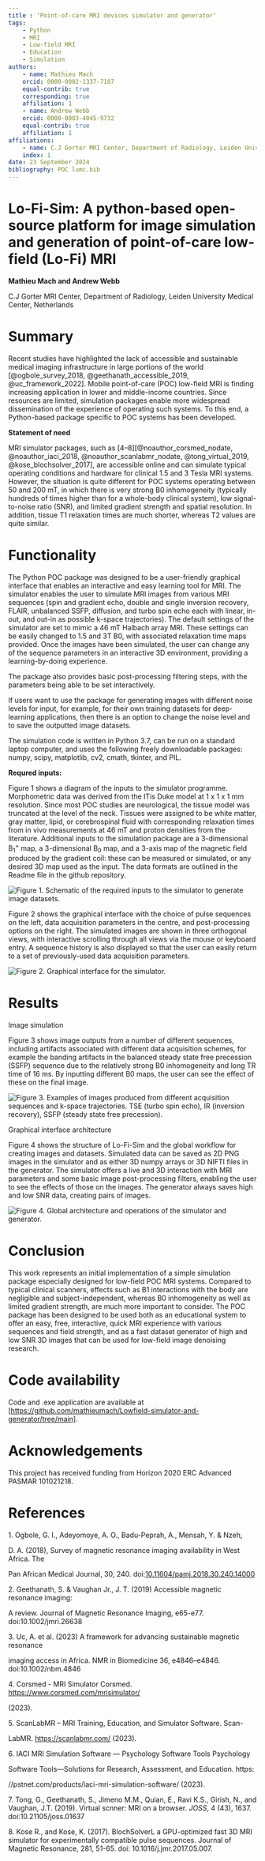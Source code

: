 ```yaml
--- 
title : ‘Point-of-care MRI devices simulator and generator’
tags:
	- Python
	- MRI
	- Low-field MRI
	- Education
	- Simulation
authors:
	- name: Mathieu Mach
	orcid: 0000-0002-1337-7187
	equal-contrib: true
	corresponding: true
	affiliation: 1
	- name: Andrew Webb
	orcid: 0000-0003-4045-9732
	equal-contrib: true
	affiliation: 1
affiliations:
	- name: C.J Gorter MRI Center, Department of Radiology, Leiden University Medical Center, Netherlands
	index: 1
date: 23 September 2024
bibliography: POC lumc.bib
---
```


# Lo-Fi-Sim: A python-based open-source platform for image simulation and generation of point-of-care low-field (Lo-Fi) MRI

**Mathieu Mach and Andrew Webb**

C.J Gorter MRI Center, Department of Radiology, Leiden University Medical Center, Netherlands

# Summary

Recent studies have highlighted the lack of accessible and sustainable medical imaging infrastructure in large portions of the world [@ogbole_survey_2018, @geethanath_accessible_2019, @uc_framework_2022]. Mobile point-of-care (POC) low-field MRI is finding increasing application in lower and middle-income countries. Since resources are limited, simulation packages enable more widespread dissemination of the experience of operating such systems. To this end, a Python-based package specific to POC systems has been developed.

**Statement of need**

MRI simulator packages, such as [4–8][@noauthor_corsmed_nodate, @noauthor_iaci_2018, @noauthor_scanlabmr_nodate, @tong_virtual_2019, @kose_blochsolver_2017], are accessible online and can simulate typical operating conditions and hardware for clinical 1.5 and 3 Tesla MRI systems. However, the situation is quite different for POC systems operating between 50 and 200 mT, in which there is very strong B0 inhomogeneity (typically hundreds of times higher than for a whole-body clinical system), low signal-to-noise ratio (SNR), and limited gradient strength and spatial resolution. In addition, tissue T1 relaxation times are much shorter, whereas T2 values are quite similar.

# Functionality

The Python POC package was designed to be a user-friendly graphical interface that enables an interactive and easy learning tool for MRI. The simulator enables the user to simulate MRI images from various MRI sequences (spin and gradient echo, double and single inversion recovery, FLAIR, unbalanced SSFP, diffusion, and turbo spin echo each with linear, in-out, and out-in as possible k-space trajectories). The default settings of the simulator are set to mimic a 46 mT Halbach array MRI. These settings can be easily changed to 1.5 and 3T B0, with associated relaxation time maps provided. Once the images have been simulated, the user can change any of the sequence parameters in an interactive 3D environment, providing a learning-by-doing experience.

The package also provides basic post-processing filtering steps, with the parameters being able to be set interactively.

If users want to use the package for generating images with different noise levels for input, for example, for their own training datasets for deep-learning applications, then there is an option to change the noise level and to save the outputted image datasets.

The simulation code is written in Python 3.7, can be run on a standard laptop computer, and uses the following freely downloadable packages: numpy, scipy, matplotlib, cv2, cmath, tkinter, and PIL.

**Requred inputs:**

Figure 1 shows a diagram of the inputs to the simulator programme. Morphometric data was derived from the ITis Duke model at 1 x 1 x 1 mm resolution. Since most POC studies are neurological, the tissue model was truncated at the level of the neck. Tissues were assigned to be white matter, gray matter, lipid, or cerebrospinal fluid with corresponding relaxation times from in vivo measurements at 46 mT and proton densities from the literature. Additional inputs to the simulation package are a 3-dimensional B<sub>1</sub><sup>+</sup> map, a 3-dimensional B<sub>0</sub> map, and a 3-axis map of the magnetic field produced by the gradient coil: these can be measured or simulated, or any desired 3D map used as the input. The data formats are outlined in the Readme file in the github repository.


![Figure 1. Schematic of the required inputs to the simulator to generate image datasets.](Fig1.jpg)

Figure 2 shows the graphical interface with the choice of pulse sequences on the left, data acquisition parameters in the centre, and post-processing options on the right. The simulated images are shown in three orthogonal views, with interactive scrolling through all views via the mouse or keyboard entry. A sequence history is also displayed so that the user can easily return to a set of previously-used data acquisition parameters.

![Figure 2. Graphical interface for the simulator.](Fig2.jpg)

# Results

Image simulation

Figure 3 shows image outputs from a number of different sequences, including artifacts associated with different data acquisition schemes, for example the banding artifacts in the balanced steady state free precession (SSFP) sequence due to the relatively strong B0 inhomogeneity and long TR time of 16 ms. By inputting different B0 maps, the user can see the effect of these on the final image.

![Figure 3. Examples of images produced from different acquisition sequences and k-space trajectories. TSE (turbo spin echo), IR (inversion recovery), SSFP (steady state free precession).](Fig3.jpg)

Graphical interface architecture

Figure 4 shows the structure of Lo-Fi-Sim and the global workflow for creating images and datasets. Simulated data can be saved as 2D PNG images in the simulator and as either 3D numpy arrays or 3D NIFTI files in the generator. The simulator offers a live and 3D interaction with MRI parameters and some basic image post-processing filters, enabling the user to see the effects of those on the images. The generator always saves high and low SNR data, creating pairs of images.

![Figure 4. Global architecture and operations of the simulator and generator.](Fig4.jpg)

# Conclusion

This work represents an initial implementation of a simple simulation package especially designed for low-field POC MRI systems. Compared to typical clinical scanners, effects such as B1 interactions with the body are negligible and subject-independent, whereas B0 inhomogeneity as well as limited gradient strength, are much more important to consider. The POC package has been designed to be used both as an educational system to offer an easy, free, interactive, quick MRI experience with various sequences and field strength, and as a fast dataset generator of high and low SNR 3D images that can be used for low-field image denoising research.

# Code availability

Code and .exe application are available at [https://github.com/mathieumach/Lowfield-simulator-and-generator/tree/main].

# Acknowledgements

This project has received funding from Horizon 2020 ERC Advanced PASMAR 101021218.

# References

1\. Ogbole, G. I., Adeyomoye, A. O., Badu-Peprah, A., Mensah, Y. & Nzeh,

D. A. (2018), Survey of magnetic resonance imaging availability in West Africa. The

Pan African Medical Journal, 30, 240. doi:[10.11604/pamj.2018.30.240.14000](https://doi.org/10.11604%2Fpamj.2018.30.240.14000)

2\. Geethanath, S. & Vaughan Jr., J. T. (2019) Accessible magnetic resonance imaging:

A review. Journal of Magnetic Resonance Imaging, e65-e77. doi:10.1002/jmri.26638

3\. Uc, A. et al. (2023) A framework for advancing sustainable magnetic resonance

imaging access in Africa. NMR in Biomedicine 36, e4846–e4846. doi:10.1002/nbm.4846

4\. Corsmed - MRI Simulator Corsmed. <https://www.corsmed.com/mrisimulator/>

(2023).

5\. ScanLabMR – MRI Training, Education, and Simulator Software. Scan-

LabMR. <https://scanlabmr.com/> (2023).

6\. IACI MRI Simulation Software — Psychology Software Tools Psychology

Software Tools—Solutions for Research, Assessment, and Education. https:

//pstnet.com/products/iaci-mri-simulation-software/ (2023).

7\. Tong, G., Geethanath, S., Jimeno M.M., Quian, E., Ravi K.S., Girish, N., and Vaughan, J.T. (2019). Virtual scnner: MRI on a browser. _JOSS_, 4 (43), 1637. doi:10.21105/joss.01637

8\. Kose R., and Kose, K. (2017). BlochSolverL a GPU-optimized fast 3D MRI simulator for experimentally compatible pulse sequences. Journal of Magnetic Resonance, 281, 51-65. doi: 10.1016/j.jmr.2017.05.007.
